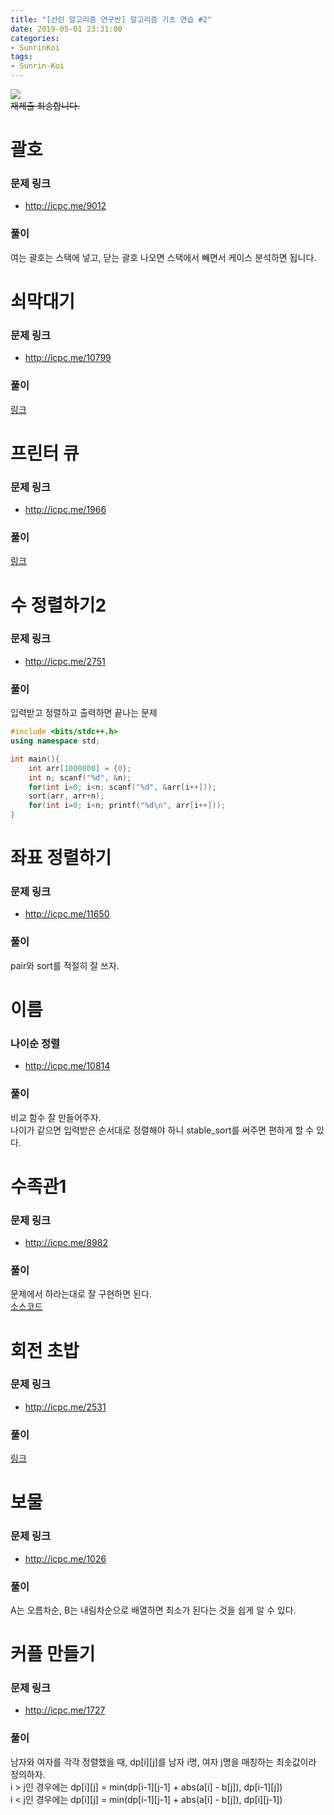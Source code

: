 ```yaml
---
title: "[선린 알고리즘 연구반] 알고리즘 기초 연습 #2"
date: 2019-05-01 23:31:00
categories:
- SunrinKoi
tags:
- Sunrin-Koi
---
```


<img src = "https://i.imgur.com/1ORvpCs.png"><br>
<s>재제출 죄송합니다.</s>

# 괄호

### 문제 링크
* http://icpc.me/9012

### 풀이
여는 괄호는 스택에 넣고, 닫는 괄호 나오면 스택에서 빼면서 케이스 분석하면 됩니다.

# 쇠막대기

### 문제 링크
* http://icpc.me/10799

### 풀이
<a href = "https://justicehui.github.io/koi/2018/06/06/BOJ10799/">링크</a>

# 프린터 큐

### 문제 링크
* http://icpc.me/1966

### 풀이
<a href = "https://justicehui.github.io/icpc/2018/06/10/BOJ1966/">링크</a>

# 수 정렬하기2

### 문제 링크
* http://icpc.me/2751

### 풀이
입력받고 정렬하고 출력하면 끝나는 문제
```cpp
#include <bits/stdc++.h>
using namespace std;

int main(){
    int arr[1000000] = {0};
    int n; scanf("%d", &n);
    for(int i=0; i<n; scanf("%d", &arr[i++]));
    sort(arr, arr+n);
    for(int i=0; i<n; printf("%d\n", arr[i++]));
}
```

# 좌표 정렬하기

### 문제 링크
* http://icpc.me/11650

### 풀이
pair와 sort를 적절히 잘 쓰자.

# 이름

### 나이순 정렬
* http://icpc.me/10814

### 풀이
비교 함수 잘 만들어주자.<Br>
나이가 같으면 입력받은 순서대로 정렬해야 하니 stable_sort를 써주면 편하게 할 수 있다.

# 수족관1

### 문제 링크
* http://icpc.me/8982

### 풀이
문제에서 하라는대로 잘 구현하면 된다.<br>
<a href = "http://boj.kr/0fff7a12174b43ee891bcc574de55510">소스코드</a>

# 회전 초밥

### 문제 링크
* http://icpc.me/2531

### 풀이
<a href = "https://justicehui.github.io/koi/2018/10/04/BOJ2531/">링크</a>

# 보물

### 문제 링크
* http://icpc.me/1026

### 풀이
A는 오름차순, B는 내림차순으로 배열하면 최소가 된다는 것을 쉽게 알 수 있다.

# 커플 만들기

### 문제 링크
* http://icpc.me/1727

### 풀이
남자와 여자를 각각 정렬했을 때, dp[i][j]를 남자 i명, 여자 j명을 매칭하는 최솟값이라 정의하자.<br>
i > j인 경우에는 dp[i][j] = min(dp[i-1][j-1] + abs(a[i] - b[j]), dp[i-1][j])<br>
i < j인 경우에는 dp[i][j] = min(dp[i-1][j-1] + abs(a[i] - b[j]), dp[i][j-1])
